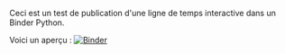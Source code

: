 Ceci est un test de publication d'une ligne de temps interactive dans un Binder Python.

Voici un aperçu : [![Binder](https://mybinder.org/badge_logo.svg)](https://mybinder.org/v2/gh/ECN1003/exemple_evaluation_finale_A24/main?urlpath=voila%2Frender%2Fbinder_test.ipynb)
